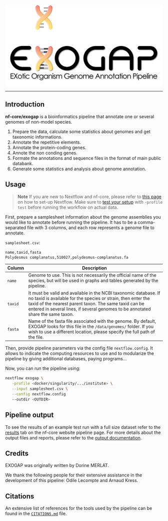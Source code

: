 ![nf-core/exogap](docs/images/exogap_logo_dark.png#gh-dark-mode-only)
![nf-core/exogap](docs/images/exogap_logo_light.png#gh-light-mode-only)

---

## Introduction

**nf-core/exogap** is a bioinformatics pipeline that annotate one or several genomes of non-model species.

<!-- TODO nf-core:
   Complete this sentence with a 2-3 sentence summary of what types of data the pipeline ingests, a brief overview of the
   major pipeline sections and the types of output it produces. You're giving an overview to someone new
   to nf-core here, in 15-20 seconds. For an example, see https://github.com/nf-core/rnaseq/blob/master/README.md#introduction
-->

<!-- TODO nf-core: Include a figure that guides the user through the major workflow steps. Many nf-core
     workflows use the "tube map" design for that. See https://nf-co.re/docs/contributing/design_guidelines#examples for examples.   -->
<!-- TODO nf-core: Fill in short bullet-pointed list of the default steps in the pipeline -->

1. Prepare the data, calculate some statistics about genomes and get taxonomic informations.
2. Annotate the repetitive elements.
3. Annotate the protein-coding genes.
4. Annote the non conding genes.
5. Formate the annotations and sequence files in the format of main public databank.
6. Generate some statistics and analysis about genome annotation.

## Usage

> **Note**
> If you are new to Nextflow and nf-core, please refer to [this page](https://nf-co.re/docs/usage/installation) on how
> to set-up Nextflow. Make sure to [test your setup](https://nf-co.re/docs/usage/introduction#how-to-run-a-pipeline)
> with `-profile test` before running the workflow on actual data.

First, prepare a samplesheet information about the genome assemblies you would like to annotate before running the pipeline.  It has to be a comma-separated file with 3 columns, and each row represents a genome file to annotate.

`samplesheet.csv`:

```csv
name,taxid,fasta
Polydesmus complanatus,510027,polydesmus-complanatus.fa
```
 | **Column** | **Description** |
|------------|-----------------|
| `name`     | Genome to use. This is not necessarily the official name of the species, but will be used in graphs and tables generated by the pipeline.  |
| `taxid`    | It must be valid and available in the NCBI taxonomic database. If no taxid is available for the species or strain, then enter the taxid of the nearest parent taxon. The same taxid can be entered in several lines, if several genomes to be annotated share the same taxon.      |
| `fasta`    | Name of the fasta file associated with the genome. By default, EXOGAP looks for this file in the `/data/genomes/` folder. If you wish to use a different location, please specify the full path of the file.        |

Then, provide pipeline parameters via the config file `nextflow.config`. It allows to indicate the computing resources to use and to modularize the pipeline by giving additional databases, paying programs...

Now, you can run the pipeline using:

```bash
nextflow exogap \
   -profile <docker/singularity/.../institute> \
   --input samplesheet.csv \
   --config nextflow.config
   --outdir <OUTDIR>
```

## Pipeline output

To see the results of an example test run with a full size dataset refer to the [results](https://nf-co.re/exogap/results) tab on the nf-core website pipeline page.
For more details about the output files and reports, please refer to the
[output documentation](https://nf-co.re/exogap/output).

## Credits

EXOGAP was originally written by Dorine MERLAT.

We thank the following people for their extensive assistance in the development of this pipeline: Odile Lecompte and Arnaud Kress.

## Citations

<!-- TODO nf-core: Add citation for pipeline after first release. Uncomment lines below and update Zenodo doi and badge at the top of this file. -->
<!-- If you use  nf-core/exogap for your analysis, please cite it using the following doi: [10.5281/zenodo.XXXXXX](https://doi.org/10.5281/zenodo.XXXXXX) -->

<!-- TODO nf-core: Add bibliography of tools and data used in your pipeline -->

An extensive list of references for the tools used by the pipeline can be found in the [`CITATIONS.md`](CITATIONS.md) file.
